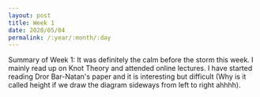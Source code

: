```yaml
---
layout: post
title: Week 1
date: 2020/05/04
permalink: /:year/:month/:day
---
```


Summary of Week 1: 
It was definitely the calm before the storm this week. I mainly read up on Knot Theory and attended online lectures. I have started reading Dror Bar-Natan's paper and it is interesting but difficult (Why is it called height if we draw the diagram sideways from left to right ahhhh). 